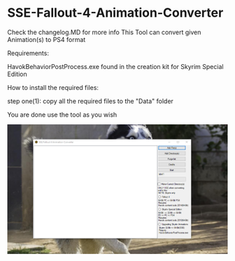 # SSE-Fallout-4-Animation-Converter
Check the changelog.MD for more info
This Tool can convert given Animation(s) to PS4 format

Requirements:

HavokBehaviorPostProcess.exe found in the creation kit for Skyrim Special Edition

How to install the required files:

step one(1): copy all the required files to the "Data" folder

You are done use the tool as you wish

![Screenshot](Main.PNG)
